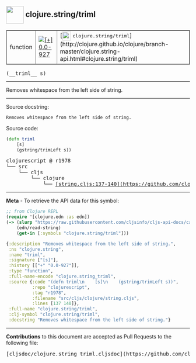## <img width="48px" valign="middle" src="http://i.imgur.com/Hi20huC.png"> clojure.string/triml

 <table border="1">
<tr>

<td>function</td>
<td><a href="https://github.com/cljsinfo/cljs-api-docs/tree/0.0-927"><img valign="middle" alt="[+] 0.0-927" src="https://img.shields.io/badge/+-0.0--927-lightgrey.svg"></a> </td>
<td>
[<img height="24px" valign="middle" src="http://i.imgur.com/1GjPKvB.png"> <samp>clojure.string/triml</samp>](http://clojure.github.io/clojure/branch-master/clojure.string-api.html#clojure.string/triml)
</td>
</tr>
</table>

 <samp>
(__triml__ s)<br>
</samp>

---

Removes whitespace from the left side of string.

---



Source docstring:

```
Removes whitespace from the left side of string.
```

Source code:

```clj
(defn triml
    [s]
    (gstring/trimLeft s))
```

 <pre>
clojurescript @ r1978
└── src
    └── cljs
        └── clojure
            └── <ins>[string.cljs:137-140](https://github.com/clojure/clojurescript/blob/r1978/src/cljs/clojure/string.cljs#L137-L140)</ins>
</pre>


---

__Meta__ - To retrieve the API data for this symbol:

```clj
;; from Clojure REPL
(require '[clojure.edn :as edn])
(-> (slurp "https://raw.githubusercontent.com/cljsinfo/cljs-api-docs/catalog/cljs-api.edn")
    (edn/read-string)
    (get-in [:symbols "clojure.string/triml"]))
```

```clj
{:description "Removes whitespace from the left side of string.",
 :ns "clojure.string",
 :name "triml",
 :signature ["[s]"],
 :history [["+" "0.0-927"]],
 :type "function",
 :full-name-encode "clojure.string_triml",
 :source {:code "(defn triml\n    [s]\n    (gstring/trimLeft s))",
          :repo "clojurescript",
          :tag "r1978",
          :filename "src/cljs/clojure/string.cljs",
          :lines [137 140]},
 :full-name "clojure.string/triml",
 :clj-symbol "clojure.string/triml",
 :docstring "Removes whitespace from the left side of string."}

```

---

__Contributions__ to this document are accepted as Pull Requests to the following file:

 <pre>
[cljsdoc/clojure.string_triml.cljsdoc](https://github.com/cljsinfo/cljs-api-docs/blob/master/cljsdoc/clojure.string_triml.cljsdoc)
</pre>

